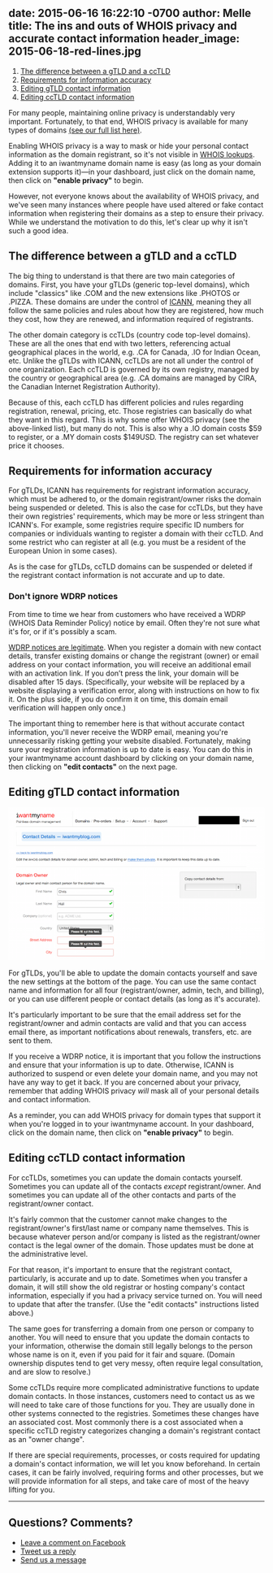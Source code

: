 date: 2015-06-16 16:22:10 -0700
author: Melle
title: The ins and outs of WHOIS privacy and accurate contact information
header_image: 2015-06-18-red-lines.jpg
----

1. [The difference between a gTLD and a ccTLD](#section-1)
2. [Requirements for information accuracy](#section-2)
3. [Editing gTLD contact information](#section-3)
4. [Editing ccTLD contact information](#section-4)

<!-- excerpt -->

For many people, maintaining online privacy is understandably very important. Fortunately, to that end, WHOIS privacy is available for many types of domains [(see our full list here)](https://iwantmyname.com/whois-privacy). 

Enabling WHOIS privacy is a way to mask or hide your personal contact information as the domain registrant, so it's not visible in [WHOIS lookups](http://whois.domaintools.com/). Adding it to an iwantmyname domain name is easy (as long as your domain extension supports it)—in your dashboard, just click on the domain name, then click on **"enable privacy"** to begin.

However, not everyone knows about the availability of WHOIS privacy, and we've seen many instances where people have used altered or fake contact information when registering their domains as a step to ensure their privacy. While we understand the motivation to do this, let's clear up why it isn't such a good idea.

<!-- /excerpt -->

<h2 id="section-1">The difference between a gTLD and a ccTLD</h2>

The big thing to understand is that there are two main categories of domains.  First, you have your gTLDs (generic top-level domains), which include "classics" like .COM and the new extensions like .PHOTOS or .PIZZA. These domains are under the control of [ICANN](https://www.icann.org/), meaning they all follow the same policies and rules about how they are registered, how much they cost, how they are renewed, and information required of registrants.

The other domain category is ccTLDs (country code top-level domains). These are all the ones that end with two letters, referencing actual geographical places in the world, e.g. .CA for Canada, .IO for Indian Ocean, etc. Unlike the gTLDs with ICANN, ccTLDs are not all under the control of one organization. Each ccTLD is governed by its own registry, managed by the country or geographical area (e.g. .CA domains are managed by CIRA, the Canadian Internet Registration Authority).

Because of this, each ccTLD has different policies and rules regarding registration, renewal, pricing, etc. Those registries can basically do what they want in this regard. This is why some offer WHOIS privacy (see the above-linked list), but many do not. This is also why a .IO domain costs $59 to register, or a .MY domain costs $149USD. The registry can set whatever price it chooses.

<h2 id="section-2">Requirements for information accuracy</h2>

For gTLDs, ICANN has requirements for registrant information accuracy, which must be adhered to, or the domain registrant/owner risks the domain being suspended or deleted. This is also the case for ccTLDs, but they have their own registries' requirements, which may be more or less stringent than ICANN's. For example, some registries require specific ID numbers for companies or individuals wanting to register a domain with their ccTLD. And some restrict who can register at all (e.g. you must be a resident of the European Union in some cases). 

As is the case for gTLDs, ccTLD domains can be suspended or deleted if the registrant contact information is not accurate and up to date.

### Don't ignore WDRP notices

From time to time we hear from customers who have received a WDRP (WHOIS Data Reminder Policy) notice by email. Often they're not sure what it's for, or if it's possibly a scam. 

[WDRP notices are legitimate](https://www.icann.org/resources/pages/registrars/consensus-policies/wdrp-en). When you register a domain with new contact details, transfer existing domains or change the registrant (owner) or email address on your contact information, you will receive an additional email with an activation link. If you don’t press the link, your domain will be disabled after 15 days. (Specifically, your website will be replaced by a website displaying a verification error, along with instructions on how to fix it. On the plus side, if you do confirm it on time, this domain email verification will happen only once.)

The important thing to remember here is that without accurate contact information, you'll never receive the WDRP email, meaning you're unnecessarily risking getting your website disabled. Fortunately, making sure your registration information is up to date is easy. You can do this in your iwantmyname account dashboard by clicking on your domain name, then clicking on **"edit contacts"** on the next page. 

<h2 id="section-3">Editing gTLD contact information</h2>

![contact details](/media/2015-06-18-contact-details.png)

For gTLDs, you'll be able to update the domain contacts yourself and save the new settings at the bottom of the page. You can use the same contact name and information for all four (registrant/owner, admin, tech, and billing), or you can use different people or contact details (as long as it's accurate). 

It's particularly important to be sure that the email address set for the registrant/owner and admin contacts are valid and that you can access email there, as important notifications about renewals, transfers, etc. are sent to them.

If you receive a WDRP notice, it is important that you follow the instructions and ensure that your information is up to date. Otherwise, ICANN is authorized to suspend or even delete your domain name, and you may not have any way to get it back. If you are concerned about your privacy, remember that adding WHOIS privacy *will* mask all of your personal details and contact information.

As a reminder, you can add WHOIS privacy for domain types that support it when you're logged in to your iwantmyname account. In your dashboard, click on the domain name, then click on **"enable privacy"** to begin.

<h2 id="section-4">Editing ccTLD contact information</h2>

For ccTLDs, sometimes you can update the domain contacts yourself. Sometimes you can update all of the contacts *except* registrant/owner. And sometimes you can update all of the other contacts and parts of the registrant/owner contact. 

It's fairly common that the customer cannot make changes to the registrant/owner's first/last name or company name themselves. This is because whatever person and/or company is listed as the registrant/owner contact is the legal owner of the domain. Those updates must be done at the administrative level.

For that reason, it's important to ensure that the registrant contact, particularly, is accurate and up to date. Sometimes when you transfer a domain, it will still show the old registrar or hosting company's contact information, especially if you had a privacy service turned on. You will need to update that after the transfer. (Use the "edit contacts" instructions listed above.)

The same goes for transferring a domain from one person or company to another. You will need to ensure that you update the domain contacts to your information, otherwise the domain still legally belongs to the person whose name is on it, even if you paid for it fair and square. (Domain ownership disputes tend to get very messy, often require legal consultation, and are slow to resolve.)

Some ccTLDs require more complicated administrative functions to update domain contacts. In those instances, customers need to contact us as we will need to take care of those functions for you. They are usually done in other systems connected to the registries. Sometimes these changes have an associated cost. Most commonly there is a cost associated when a specific ccTLD registry categorizes changing a domain's registrant contact as an "owner change".

If there are special requirements, processes, or costs required for updating a domain's contact information, we will let you know beforehand. In certain cases, it can be fairly involved, requiring forms and other processes, but we will provide information for all steps, and take care of most of the heavy lifting for you.

***

## Questions? Comments?

+ [Leave a comment on Facebook](https://www.facebook.com/iwantmyname/posts/10155829966775471)
+ [Tweet us a reply](https://twitter.com/iwantmyname/status/611948096650616832)
+ [Send us a message](https://iwantmyname.com/support)
